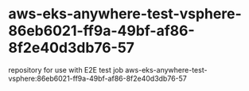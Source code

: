# aws-eks-anywhere-test-vsphere-86eb6021-ff9a-49bf-af86-8f2e40d3db76-57
repository for use with E2E test job aws-eks-anywhere-test-vsphere:86eb6021-ff9a-49bf-af86-8f2e40d3db76-57
